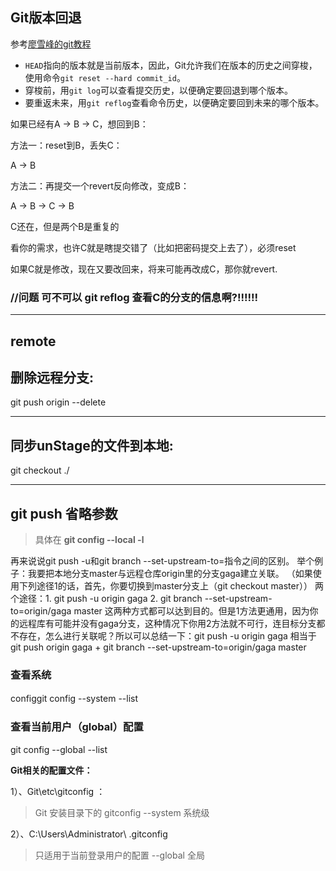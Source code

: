 

## Git版本回退

参考[廖雪峰的git教程](https://www.liaoxuefeng.com/wiki/896043488029600/897013573512192)

- `HEAD`指向的版本就是当前版本，因此，Git允许我们在版本的历史之间穿梭，使用命令`git reset --hard commit_id`。
- 穿梭前，用`git log`可以查看提交历史，以便确定要回退到哪个版本。
- 要重返未来，用`git reflog`查看命令历史，以便确定要回到未来的哪个版本。

如果已经有A -> B -> C，想回到B：

方法一：reset到B，丢失C：

A -> B

方法二：再提交一个revert反向修改，变成B：

A -> B -> C -> B

C还在，但是两个B是重复的

看你的需求，也许C就是瞎提交错了（比如把密码提交上去了），必须reset

如果C就是修改，现在又要改回来，将来可能再改成C，那你就revert.



### //问题 可不可以 git reflog 查看C的分支的信息啊?!!!!!!

----

## remote

## 删除远程分支:

git push origin --delete <branch>

---

## 同步unStage的文件到本地:

git checkout ./





---

## git push 省略参数  

> 具体在 **git config --local -l**

再来说说git push -u和git branch --set-upstream-to=指令之间的区别。
举个例子：我要把本地分支master与远程仓库origin里的分支gaga建立关联。
（如果使用下列途径1的话，首先，你要切换到master分支上（git checkout master））
两个途径：1. git push -u origin gaga 2. git branch --set-upstream-to=origin/gaga master
这两种方式都可以达到目的。但是1方法更通用，因为你的远程库有可能并没有gaga分支，这种情况下你用2方法就不可行，连目标分支都不存在，怎么进行关联呢？所以可以总结一下：git push -u origin gaga 相当于 git push origin gaga + git branch --set-upstream-to=origin/gaga master

### 查看系统
configgit config --system --list　　
### 查看当前用户（global）配置
git config --global  --list

**Git相关的配置文件：**

1）、Git\etc\gitconfig  ：

>  Git 安装目录下的 gitconfig   --system 系统级

2）、C:\Users\Administrator\ .gitconfig   

>  只适用于当前登录用户的配置  --global 全局